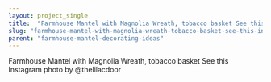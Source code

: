 ```yaml
---
layout: project_single
title:  "Farmhouse Mantel with Magnolia Wreath, tobacco basket See this Instagram photo by @thelilacdoor"
slug: "farmhouse-mantel-with-magnolia-wreath-tobacco-basket-see-this-instagram-photo-by-at-thelilacdoor"
parent: "farmhouse-mantel-decorating-ideas"
---
```

Farmhouse Mantel with Magnolia Wreath, tobacco basket See this Instagram photo by @thelilacdoor